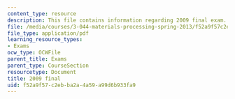 ```yaml
---
content_type: resource
description: This file contains information regarding 2009 final exam.
file: /media/courses/3-044-materials-processing-spring-2013/f52a9f57c2ebba2a4a59a99d6b933fa9_MIT3_044S13_2009final.pdf
file_type: application/pdf
learning_resource_types:
- Exams
ocw_type: OCWFile
parent_title: Exams
parent_type: CourseSection
resourcetype: Document
title: 2009 final
uid: f52a9f57-c2eb-ba2a-4a59-a99d6b933fa9
---
```

